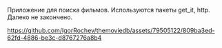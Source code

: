 Приложение для поиска фильмов.
Используются пакеты get_it, http.
Далеко не закончено.




https://github.com/IgorRochev/themoviedb/assets/79505122/809ba3ed-62fd-4886-be3c-d8767276a8b4

